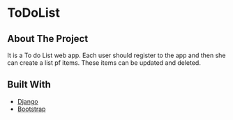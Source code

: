 # ToDoList

## About The Project

It is a To do List web app. Each user should register to the app and then she can create a list pf items. These items can be updated and deleted.


## Built With

* [Django](https://www.djangoproject.com/)
* [Bootstrap](https://getbootstrap.com)
